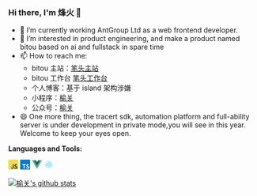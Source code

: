 <!--
**Alfred-Lau/Alfred-Lau** is a ✨ _special_ ✨ repository because its `README.md` (this file) appears on your GitHub profile.

Here are some ideas to get you started:

- 🔭 I’m currently working on ...
- 🌱 I’m currently learning ...
- 👯 I’m looking to collaborate on ...
- 🤔 I’m looking for help with ...
- 💬 Ask me about ...
- 📫 How to reach me: ...
- 😄 Pronouns: ...
- ⚡ Fun fact: ...
-->


### Hi there, I'm 烽火 👋

- 🔭 I’m currently working AntGroup Ltd as a web frontend developer.
- 👯 I’m interested in product engineering, and make a product named bitou based on ai and fullstack in spare time
- 📫 How to reach me: 
  - bitou 主站：[笔头主站](https://bitou.tech/)
  - bitou 工作台 [笔头工作台](https://work.bitou.tech/)
  - 个人博客：基于 island 架构涉嫌
  - 小程序：[榆关](https://p6-juejin.byteimg.com/tos-cn-i-k3u1fbpfcp/f598c0348e8840d59360fde6b8758629~tplv-k3u1fbpfcp-watermark.image?) 
  - 公众号：[榆关](https://p6-juejin.byteimg.com/tos-cn-i-k3u1fbpfcp/f598c0348e8840d59360fde6b8758629~tplv-k3u1fbpfcp-watermark.image?) 
- 😄 One more thing, the tracert sdk, automation platform and full-ability server is under development in private mode,you will see in this year. Welcome to keep your eyes open.

**Languages and Tools:**  

<code><img height="20" src="https://raw.githubusercontent.com/github/explore/80688e429a7d4ef2fca1e82350fe8e3517d3494d/topics/javascript/javascript.png"></code>
<code><img height="20" src="https://raw.githubusercontent.com/github/explore/80688e429a7d4ef2fca1e82350fe8e3517d3494d/topics/typescript/typescript.png"></code>
<code><img height="20" src="https://raw.githubusercontent.com/github/explore/80688e429a7d4ef2fca1e82350fe8e3517d3494d/topics/vue/vue.png"></code>
<code><img height="20" src="https://raw.githubusercontent.com/github/explore/80688e429a7d4ef2fca1e82350fe8e3517d3494d/topics/react/react.png"></code>

[![榆关's github stats](https://github-readme-stats.vercel.app/api?username=Alfred-Lau)](https://github.com/anuraghazra/github-readme-stats)


